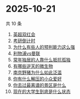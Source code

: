 # 2025-10-21

共 10 条

<!-- BEGIN -->
<!-- 最后更新时间 Tue Oct 21 2025 02:17:27 GMT+0800 (China Standard Time) -->

1. [英超双红会](https://www.zhihu.com/search?q=英超双红会)
1. [考研倒计时](https://www.zhihu.com/search?q=考研倒计时)
1. [为什么有些人的预判能力这么强](https://www.zhihu.com/search?q=为什么有些人的预判能力这么强)
1. [利物浦vs曼联](https://www.zhihu.com/search?q=利物浦vs曼联)
1. [常年独居的人靠什么抵抗孤独](https://www.zhihu.com/search?q=常年独居的人靠什么抵抗孤独)
1. [有哪些逆天的微生物](https://www.zhihu.com/search?q=有哪些逆天的微生物)
1. [南京野猪为什么如此泛滥](https://www.zhihu.com/search?q=南京野猪为什么如此泛滥)
1. [你有什么解压的小众爱好](https://www.zhihu.com/search?q=你有什么解压的小众爱好)
1. [你去过最离谱的景区是什么](https://www.zhihu.com/search?q=你去过最离谱的景区是什么)
1. [现在的大学生到底是什么状态](https://www.zhihu.com/search?q=现在的大学生到底是什么状态)

<!-- END -->
